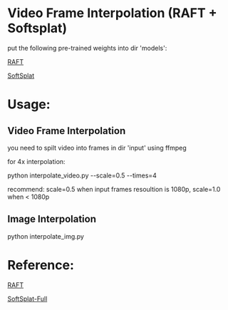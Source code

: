 # Video Frame Interpolation (RAFT + Softsplat)

put the following pre-trained weights into dir 'models':

[RAFT](https://drive.google.com/drive/folders/1sWDsfuZ3Up38EUQt7-JDTT1HcGHuJgvT?usp=sharing)

[SoftSplat](https://drive.google.com/file/d/1_x_3CxY1_f83spqHt5s-ZwsEtNCTULLy/view?usp=sharing)

# Usage:

## Video Frame Interpolation

you need to spilt video into frames in dir 'input' using ffmpeg

for 4x interpolation:

  python interpolate_video.py --scale=0.5 --times=4

recommend: scale=0.5 when input frames resoultion is 1080p, scale=1.0 when < 1080p

## Image Interpolation

python interpolate_img.py


# Reference:
[RAFT](https://github.com/princeton-vl/RAFT)  

[SoftSplat-Full](https://github.com/JHLew/SoftSplat-Full)
